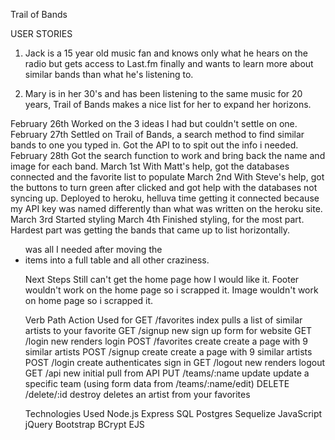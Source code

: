 Trail of Bands


USER STORIES
1. Jack is a 15 year old music fan and knows only what he hears on the radio but gets access to Last.fm finally and wants to learn more about similar bands than what he's listening to.

2. Mary is in her 30's and has been listening to the same music for 20 years, Trail of Bands makes a nice list for her to expand her horizons. 

February 26th
Worked on the 3 ideas I had but couldn't settle on one.
February 27th
Settled on Trail of Bands, a search method to find similar bands to one you typed in. Got the API to to spit out the info i needed.
February 28th
Got the search function to work and bring back the name and image for each band.
March 1st
With Matt's help, got the databases connected and the favorite list to populate
March 2nd
With Steve's help, got the buttons to turn green after clicked and got help with the databases not syncing up. Deployed to heroku, helluva time  getting it connected because my API key was named differently than what was written on the heroku site.
March 3rd
Started styling
March 4th
Finished styling, for the most part. Hardest part was getting the bands that came up to list horizontally. <ul class="col-md-4"> was all I needed after moving the <li> items into a full table and all other craziness.

Next Steps
Still can't get the home page how I would like it. Footer wouldn't work on the home page so i scrapped it. Image wouldn't work on home page so i scrapped it.

Verb    Path    Action    Used for
GET    /favorites   index    pulls a list of similar artists to your favorite
GET    /signup    new    sign up form for website
GET    /login   new    renders login
POST    /favorites    create    create a page with 9 similar artists
POST    /signup    create    create a page with 9 similar artists
POST    /login    create    authenticates sign in
GET    /logout   new    renders logout
GET    /api   new   initial pull from API
PUT    /teams/:name    update    update a specific team (using form data from /teams/:name/edit)
DELETE    /delete/:id   destroy    deletes an artist from your favorites

Technologies Used
Node.js
Express
SQL
Postgres
Sequelize
JavaScript
jQuery
Bootstrap
BCrypt
EJS


